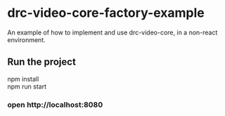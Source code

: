 # drc-video-core-factory-example
An example of how to implement and use drc-video-core, in a non-react environment.

## Run the project
npm install  
npm run start  

### open http://localhost:8080